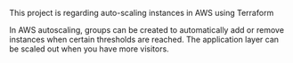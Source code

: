This project is regarding auto-scaling instances in AWS using Terraform

In AWS autoscaling, groups can be created to automatically add or remove instances when certain thresholds are reached.
The application layer can be scaled out when you have more visitors.
